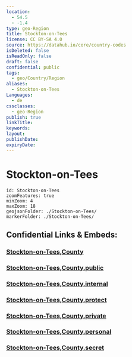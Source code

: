 ```yaml
---
location:
  - 54.5
  - -1.4
type: geo-Region
title: Stockton-on-Tees
license: CC BY-SA 4.0
source: https://datahub.io/core/country-codes
isDeleted: false
isReadOnly: false
draft: false
confidential: public
tags:
  - geo/Country/Region
aliases:
  - Stockton-on-Tees
Languages:
  - de
cssclasses:
  - geo-Region
publish: true
linkTitle:
keywords:
layout:
publishDate:
expiryDate:
---
```


# Stockton-on-Tees

```leaflet
id: Stockton-on-Tees
zoomFeatures: true 
minZoom: 4 
maxZoom: 18
geojsonFolder: ./Stockton-on-Tees/
markerFolder: ./Stockton-on-Tees/
```


## Confidential Links & Embeds: 

### [Stockton-on-Tees,County](/_Standards/Earth/Continent/Europe/Europe~North/UK/England/Regions~England/North_East_England/Stockton-on-Tees,County.md) 

### [Stockton-on-Tees,County.public](/_public/Earth/Continent/Europe/Europe~North/UK/England/Regions~England/North_East_England/Stockton-on-Tees,County.public.md) 

### [Stockton-on-Tees,County.internal](/_internal/Earth/Continent/Europe/Europe~North/UK/England/Regions~England/North_East_England/Stockton-on-Tees,County.internal.md) 

### [Stockton-on-Tees,County.protect](/_protect/Earth/Continent/Europe/Europe~North/UK/England/Regions~England/North_East_England/Stockton-on-Tees,County.protect.md) 

### [Stockton-on-Tees,County.private](/_private/Earth/Continent/Europe/Europe~North/UK/England/Regions~England/North_East_England/Stockton-on-Tees,County.private.md) 

### [Stockton-on-Tees,County.personal](/_personal/Earth/Continent/Europe/Europe~North/UK/England/Regions~England/North_East_England/Stockton-on-Tees,County.personal.md) 

### [Stockton-on-Tees,County.secret](/_secret/Earth/Continent/Europe/Europe~North/UK/England/Regions~England/North_East_England/Stockton-on-Tees,County.secret.md)

